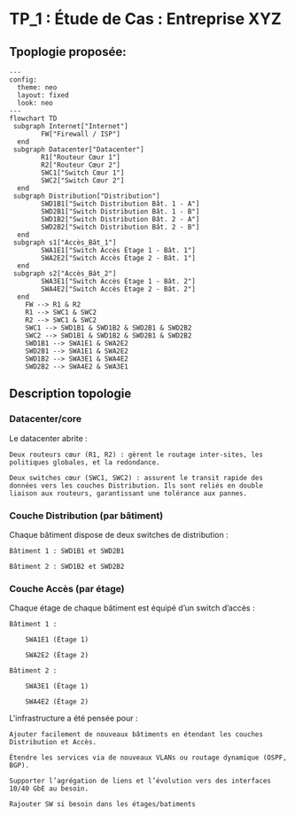 # TP_1 : Étude de Cas : Entreprise XYZ

## Tpoplogie proposée:

```
---
config:
  theme: neo
  layout: fixed
  look: neo
---
flowchart TD
 subgraph Internet["Internet"]
        FW["Firewall / ISP"]
  end
 subgraph Datacenter["Datacenter"]
        R1["Routeur Cœur 1"]
        R2["Routeur Cœur 2"]
        SWC1["Switch Cœur 1"]
        SWC2["Switch Cœur 2"]
  end
 subgraph Distribution["Distribution"]
        SWD1B1["Switch Distribution Bât. 1 - A"]
        SWD2B1["Switch Distribution Bât. 1 - B"]
        SWD1B2["Switch Distribution Bât. 2 - A"]
        SWD2B2["Switch Distribution Bât. 2 - B"]
  end
 subgraph s1["Accès_Bât_1"]
        SWA1E1["Switch Accès Étage 1 - Bât. 1"]
        SWA2E2["Switch Accès Étage 2 - Bât. 1"]
  end
 subgraph s2["Accès_Bât_2"]
        SWA3E1["Switch Accès Étage 1 - Bât. 2"]
        SWA4E2["Switch Accès Étage 2 - Bât. 2"]
  end
    FW --> R1 & R2
    R1 --> SWC1 & SWC2
    R2 --> SWC1 & SWC2
    SWC1 --> SWD1B1 & SWD1B2 & SWD2B1 & SWD2B2
    SWC2 --> SWD1B1 & SWD1B2 & SWD2B1 & SWD2B2
    SWD1B1 --> SWA1E1 & SWA2E2
    SWD2B1 --> SWA1E1 & SWA2E2
    SWD1B2 --> SWA3E1 & SWA4E2
    SWD2B2 --> SWA4E2 & SWA3E1
```

## Description topologie

### Datacenter/core

Le datacenter abrite :

    Deux routeurs cœur (R1, R2) : gèrent le routage inter-sites, les politiques globales, et la redondance.

    Deux switches cœur (SWC1, SWC2) : assurent le transit rapide des données vers les couches Distribution. Ils sont reliés en double liaison aux routeurs, garantissant une tolérance aux pannes.

### Couche Distribution (par bâtiment)

Chaque bâtiment dispose de deux switches de distribution :

    Bâtiment 1 : SWD1B1 et SWD2B1

    Bâtiment 2 : SWD1B2 et SWD2B2

### Couche Accès (par étage)

Chaque étage de chaque bâtiment est équipé d’un switch d’accès :

    Bâtiment 1 :

        SWA1E1 (Étage 1)

        SWA2E2 (Étage 2)

    Bâtiment 2 :

        SWA3E1 (Étage 1)

        SWA4E2 (Étage 2)

L'infrastructure a été pensée pour :

    Ajouter facilement de nouveaux bâtiments en étendant les couches Distribution et Accès.

    Étendre les services via de nouveaux VLANs ou routage dynamique (OSPF, BGP).

    Supporter l’agrégation de liens et l’évolution vers des interfaces 10/40 GbE au besoin.

    Rajouter SW si besoin dans les étages/batiments
